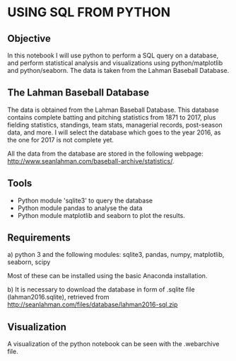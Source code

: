 # USING SQL FROM PYTHON

## Objective

In this notebook I will use python to perform a SQL query on a database, and perform statistical analysis and visualizations using python/matplotlib and python/seaborn. The data is taken from the Lahman Baseball Database.

## The Lahman Baseball Database

The data is obtained from the Lahman Baseball Database. This database contains complete batting and pitching statistics from 1871 to 2017, plus fielding statistics, standings, team stats, managerial records, post-season data, and more. I will select the database which goes to the year 2016, as the one for 2017 is not complete yet. 

All the data from the database are stored in the following webpage: http://www.seanlahman.com/baseball-archive/statistics/.

## Tools
- Python module 'sqlite3' to query the database
- Python module pandas to analyse the data
- Python module matplotlib and seaborn to plot the results.

## Requirements

a) python 3 and the following modules: sqlite3, pandas, numpy, matplotlib, seaborn, scipy 

Most of these can be installed using the basic Anaconda installation. 

b) It is necessary to download the database in form of .sqlite file (lahman2016.sqlite), retrieved from http://seanlahman.com/files/database/lahman2016-sql.zip

## Visualization

A visualization of the python notebook can be seen with the .webarchive file.

